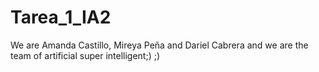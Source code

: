# Tarea_1_IA2
We are Amanda Castillo, Mireya Peña and Dariel Cabrera and we are the 
team of artificial super intelligent;) ;)